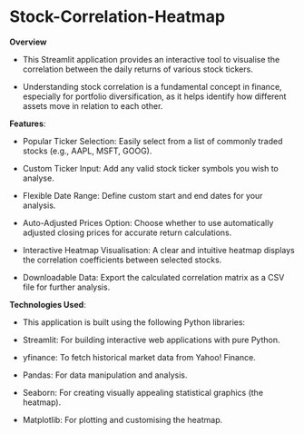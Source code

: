 # Stock-Correlation-Heatmap

**Overview**

* This Streamlit application provides an interactive tool to visualise the correlation between the daily returns of various stock tickers.

* Understanding stock correlation is a fundamental concept in finance, especially for portfolio diversification, as it helps identify how different assets move in relation to each other.


**Features**:

* Popular Ticker Selection: Easily select from a list of commonly traded stocks (e.g., AAPL, MSFT, GOOG).

* Custom Ticker Input: Add any valid stock ticker symbols you wish to analyse.

* Flexible Date Range: Define custom start and end dates for your analysis.

* Auto-Adjusted Prices Option: Choose whether to use automatically adjusted closing prices for accurate return calculations.

* Interactive Heatmap Visualisation: A clear and intuitive heatmap displays the correlation coefficients between selected stocks.

* Downloadable Data: Export the calculated correlation matrix as a CSV file for further analysis.


**Technologies Used**:

* This application is built using the following Python libraries:

* Streamlit: For building interactive web applications with pure Python.

* yfinance: To fetch historical market data from Yahoo! Finance.

* Pandas: For data manipulation and analysis.

* Seaborn: For creating visually appealing statistical graphics (the heatmap).

* Matplotlib: For plotting and customising the heatmap.
